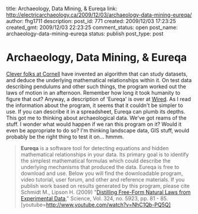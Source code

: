 title: Archaeology, Data Mining, & Eureqa
link: http://electricarchaeology.ca/2009/12/03/archaeology-data-mining-eureqa/
author: fhg1711
description: 
post_id: 771
created: 2009/12/03 17:23:25
created_gmt: 2009/12/03 22:23:25
comment_status: open
post_name: archaeology-data-mining-eureqa
status: publish
post_type: post

# Archaeology, Data Mining, & Eureqa

[Clever folks at Cornell](http://ccsl.mae.cornell.edu/eureqa) have invented an algorithm that can study datasets, and deduce the underlying mathematical relationships within it. On test data describing pendulums and other such things, the program worked out the laws of motion in an afternoon. Remember how long it took humanity to figure that out? Anyway, a description of 'Eureqa' is over at [Wired](http://www.wired.com/wiredscience/2009/12/download-robot-scientist/). As I read the information about the program, it seems that it couldn't be simpler to use. If you can describe it in a spreadsheet, Eureqa can plumb its depths. This got me to thinking about archaeological data. We've got reams of the stuff. I wonder what would happen if we ran this program on it? Would it even be appropriate to do so? I'm thinking landscape data, GIS stuff, would probably be the right thing to test it on... hmmm. 

> **Eureqa** is a software tool for detecting equations and hidden mathematical relationships in your data. Its primary goal is to identify the simplest mathematical formulas which could describe the underlying mechanisms that produced the data. Eureqa is free to download and use. Below you will find the downloadable program, video tutorial, user forum, and other and reference materials. If you publish work based on results generated by this program, please cite Schmidt M., Lipson H. (2009) "[Distilling Free-Form Natural Laws from Experimental Data](http://ccsl.mae.cornell.edu/sites/default/files/Science09_Schmidt.pdf)," Science, Vol. 324, no. 5923, pp. 81 - 85. [youtube=http://www.youtube.com/watch?v=NhC1Qb-PQ5Q]